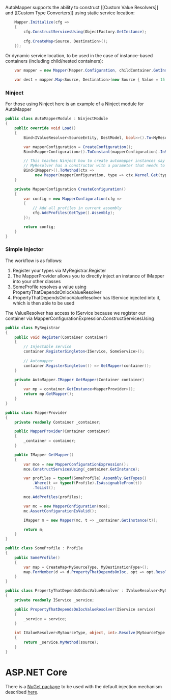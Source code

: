 AutoMapper supports the ability to construct [[Custom Value Resolvers]] and [[Custom Type Converters]] using static service location:
```c#
    Mapper.Initialize(cfg =>
    {
        cfg.ConstructServicesUsing(ObjectFactory.GetInstance);
        
        cfg.CreateMap<Source, Destination>();
    });
```

Or dynamic service location, to be used in the case of instance-based containers (including child/nested containers):
```c#
    var mapper = new Mapper(Mapper.Configuration, childContainer.GetInstance);

    var dest = mapper.Map<Source, Destination>(new Source { Value = 15 });
```

### Ninject

For those using Ninject here is an example of a Ninject module for AutoMapper 
```c#
public class AutoMapperModule : NinjectModule
{
    public override void Load()
    {
        Bind<IValueResolver<SourceEntity, DestModel, bool>>().To<MyResolver>();

        var mapperConfiguration = CreateConfiguration();
        Bind<MapperConfiguration>().ToConstant(mapperConfiguration).InSingletonScope();

        // This teaches Ninject how to create automapper instances say if for instance
        // MyResolver has a constructor with a parameter that needs to be injected
        Bind<IMapper>().ToMethod(ctx => 
             new Mapper(mapperConfiguration, type => ctx.Kernel.Get(type)));
    }

    private MapperConfiguration CreateConfiguration()
    {
        var config = new MapperConfiguration(cfg =>
        {
            // Add all profiles in current assembly
            cfg.AddProfiles(GetType().Assembly);
        });

        return config;
    }
}
```
### Simple Injector

The workflow is as follows: 

1) Register your types via MyRegistrar.Register
2) The MapperProvider allows you to directly inject an instance of IMapper into your other classes
3) SomeProfile resolves a value using PropertyThatDependsOnIocValueResolver
4) PropertyThatDependsOnIocValueResolver has IService injected into it, which is then able to be used

The ValueResolver has access to IService because we register our container via MapperConfigurationExpression.ConstructServicesUsing

```c#
public class MyRegistrar
{
    public void Register(Container container)
    {
        // Injectable service
        container.RegisterSingleton<IService, SomeService>();
        
        // Automapper
        container.RegisterSingleton(() => GetMapper(container));
    }

    private AutoMapper.IMapper GetMapper(Container container)
    {
        var mp = container.GetInstance<MapperProvider>();
        return mp.GetMapper();
    }
}

public class MapperProvider
{
    private readonly Container _container;

    public MapperProvider(Container container)
    {
        _container = container;
    }

    public IMapper GetMapper()
    {
        var mce = new MapperConfigurationExpression();
        mce.ConstructServicesUsing(_container.GetInstance);

        var profiles = typeof(SomeProfile).Assembly.GetTypes()
            .Where(t => typeof(Profile).IsAssignableFrom(t))
            .ToList();

        mce.AddProfiles(profiles);

        var mc = new MapperConfiguration(mce);
        mc.AssertConfigurationIsValid();

        IMapper m = new Mapper(mc, t => _container.GetInstance(t));

        return m;
    }
}

public class SomeProfile : Profile
{
    public SomeProfile()
    {
        var map = CreateMap<MySourceType, MyDestinationType>();
        map.ForMember(d => d.PropertyThatDependsOnIoc, opt => opt.ResolveUsing<PropertyThatDependsOnIocValueResolver>());
    }
}

public class PropertyThatDependsOnIocValueResolver : IValueResolver<MySourceType, object, int>
{
    private readonly IService _service;

    public PropertyThatDependsOnIocValueResolver(IService service)
    {
        _service = service;
    }

    int IValueResolver<MySourceType, object, int>.Resolve(MySourceType source, object destination, int destMember, ResolutionContext context)
    {
        return _service.MyMethod(source);
    }
}
```

# ASP.NET Core

There is a [NuGet package](https://www.nuget.org/packages/AutoMapper.Extensions.Microsoft.DependencyInjection/) to be used with the default injection mechanism described [here](https://lostechies.com/jimmybogard/2016/07/20/integrating-automapper-with-asp-net-core-di/).